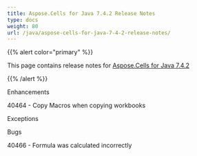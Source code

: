 ```yaml
---
title: Aspose.Cells for Java 7.4.2 Release Notes
type: docs
weight: 80
url: /java/aspose-cells-for-java-7-4-2-release-notes/
---
```


{{% alert color="primary" %}} 

This page contains release notes for [Aspose.Cells for Java 7.4.2](https://downloads.aspose.com/cells/java/new-releases/aspose.cells-for-java-7.4.2/)

{{% /alert %}} 

Enhancements 

40464 - Copy Macros when copying workbooks 

Exceptions 

Bugs 

40466 - Formula was calculated incorrectly 
